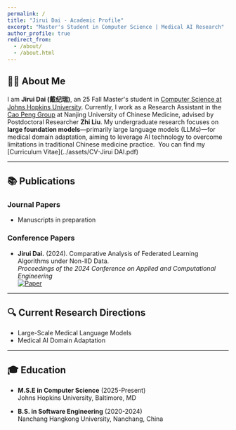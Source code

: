 ```yaml
---
permalink: /
title: "Jirui Dai - Academic Profile"
excerpt: "Master's Student in Computer Science | Medical AI Research"
author_profile: true
redirect_from: 
  - /about/
  - /about.html
---
```

## 👨‍🔬 About Me

I am **Jirui Dai (戴纪瑞)**, an 25 Fall Master's student in [Computer Science at Johns Hopkins University](https://www.cs.jhu.edu/). Currently, I work as a Research Assistant in the [Cao Peng Group](https://yxy.njucm.edu.cn/2022/1026/c5740a108197/page.htm) at Nanjing University of Chinese Medicine, advised by Postdoctoral Researcher **Zhi Liu**. My undergraduate research focuses on **large foundation models**—primarily large language models (LLMs)—for medical domain adaptation, aiming to leverage AI technology to overcome limitations in traditional Chinese medicine practice.  You can find my [Curriculum Vitae](../assets/CV-Jirui DAI.pdf)  

---
## 📚 Publications

### Journal Papers
* Manuscripts in preparation

### Conference Papers
* **Jirui Dai.** (2024). Comparative Analysis of Federated Learning Algorithms under Non-IID Data.  
  *Proceedings of the 2024 Conference on Applied and Computational Engineering*  
  [![Paper](https://img.shields.io/badge/PDF-Paper-9cf?style=flat-square)](https://www.researchgate.net/publication/382753798_Comparative_analysis_of_federated_learning_algorithms_under_non-IID_data) 

---
## 🔍 Current Research Directions
* Large-Scale Medical Language Models
* Medical AI Domain Adaptation

---
## 🎓 Education
* **M.S.E in Computer Science** (2025-Present)  
  Johns Hopkins University, Baltimore, MD  

* **B.S. in Software Engineering** (2020-2024)  
  Nanchang Hangkong University, Nanchang, China
